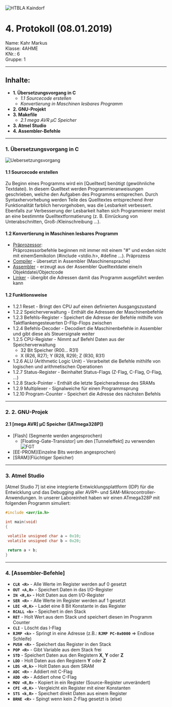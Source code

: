 ![HTBLA Kaindorf](https://upload.wikimedia.org/wikipedia/commons/thumb/3/30/HTL_Kaindorf_Logo.svg/1200px-HTL_Kaindorf_Logo.svg.png)
# 4. Protokoll (08.01.2019)
Name: Kahr Markus  
Klasse: 4AHME  
KNr.: 6  
Gruppe: 1  
___

## Inhalte:  

* **1. Übersetzungsvorgang in C**  
  * *1.1 Sourcecode erstellen*
  * *Konvertierung in Maschinen lesbares Programm*
* **2. GNU-Projekt**
* **3. Makefile**
   * *2.1 mega AVR μC Speicher*  
* **3. Atmel Studio**
* **4. Assembler-Befehle**

 
___
  
### 1. Übersetzungsvorgang in C

  
![Uebersetzungsvorgang](http://fbmathe.bbs-bingen.de/Informatik/C_plusplus/Uebersetzungsvorgang__c++.jpg)  

#### 1.1 Sourcecode erstellen
  
  Zu Beginn eines Programms wird ein [Quelltext] benötigt (gewöhnliche Textdatei).
  In diesem Quelltext werden Programmieranweisungen geschrieben, welche den Aufgaben des Programms entsprechen.
  Durch Syntaxhervorhebung werden Teile des Quelltextes entsprechend ihrer Funktionalität farblich hervorgehoben, was die Lesbarkeit
  verbessert. Ebenfalls zur Verbesserung der Lesbarkeit halten sich Programmierer meist an eine bestimmte Quelltextformatierung
  (z. B. Einrückung von Unterabschnitten, Groß-/Kleinschreibung …). 

#### 1.2 Konvertierung in Maschinen lesbares Programm

* [Präprozessor]:   
Präprozessorbefehle beginnen mit immer mit einem "#" und enden nicht mit einemSemikolon (#include <stdio.h>, #define ...). Präprozess
* [Compiler] - übersetzt in Assembler (Maschinensprache)  
* [Assembler] - erzeugt aus der Assembler Quelltextdatei eine/n Objektdatei/Objectcode  
* [Linker] - übergibt die Adressen damit das Programm ausgeführt werden kann


#### 1.2 Funktionsweise

* 1.2.1 Reset - Bringt den CPU auf einen definierten Ausgangszustand
* 1.2.2 Speicherverwaltung - Enthält die Adressen der Maschinenbefehle  
* 1.2.3 Befehls-Register - Speichert die Adresse der Befehle mithilfe von Taktflankengesteuerten D-Flip-Flops zwischen  
* 1.2.4 Befehls-Decoder - Decodiert die Maschinenbefehle in Assembler und gibt diese als Steuersignale weiter  
* 1.2.5 CPU-Register - Nimmt auf Befehl Daten aus der Speicherverwaltung  
  * 32 Bit Speicher (R00... R31)  
  * X (R26, R27); Y (R28, R29); Z (R30, R31)  
* 1.2.6 ALU (Arithmetic Logic Unit) - Verarbeitet die Befehle mithilfe von logischen und arithmetischen Operationen  
* 1.2.7 Status-Register - Beinhaltet Status-Flags (Z-Flag, C-Flag, O-Flag, ...)  
* 1.2.8 Stack-Pointer - Enthält die letzte Speicheradresse des SRAMs  
* 1.2.9 Multiplexer - Signalweiche für einen Programmsprung  
* 1.2.10 Program-Counter - Speichert die Adresse des nächsten Befehls
___

### 2. 2. GNU-Projek

#### 2.1 [mega AVR] μC Speicher ([ATmega328P])

* [Flash] (Segmente werden angesprochen)
  * [Floating-Gate-Transistor] um den [Tunneleffekt] zu verwenden  
  ![FGT](https://upload.wikimedia.org/wikipedia/commons/thumb/a/a9/FGMOS_Symbol.svg/330px-FGMOS_Symbol.svg.png)
*  [EE-PROM](Einzelne Bits werden angesprochen)
*  [SRAM](Flüchtiger Speicher)
___
### 3. Atmel Studio

[Atmel Studio 7] ist eine integrierte Entwicklungsplattform (IDP) für die Entwicklung und das Debugging aller AVR®- und SAM-Mikrocontroller-Anwendungen. In unserer Laboreinheit haben wir einen ATmega328P mit folgenden Programm simuliert:  
```C
#include <avr/io.h>

int main(void)
{

 volatile unsigned char a = 0x10;
 volatile unsigned char b = 0x20;  
	
 return a + b;
}
```

___
### 4. [Assembler-Befehle]


* **```CLR <R>```** - Alle Werte im Register werden auf 0 gesetzt
* **```OUT <A,R>```** - Speichert Daten in das I/O-Register
* **```IN <R,A>```** - Holt Daten aus dem I/O-Register
* **```SER <R>```** - Alle Werte im Register werden auf 1 gesetzt
* **```LDI <R,K>```** - Ladet eine 8 Bit Konstante in das Register
* **```RCALL <k>```** - Speichert in den Stack
* **```RET```** - Holt Wert aus dem Stack und speichert diesen im Programm Counter
* **```CLI```** - Löscht das I-Flag
* **```RJMP <k>```** -  Springt in eine Adresse (z.B.: **```RJMP PC-0x0000```** => Endlose Schleife)
* **```PUSH <R>```** - Speichert das Register in den Stack
* **```POP <R>```** - Gibt Variable aus dem Stack frei  
* **```STD```** - Speichert Daten aus den Registern **X**, **Y** oder **Z**
* **```LDD```** - Holt Daten aus den Registern **Y** oder **Z**
* **```LDS <R,k>```** - Holt Daten aus dem SRAM
* **```ADC <R>```** - Addiert mit C-Flag
* **```ADD <R>```** - Addiert ohne C-Flag
* **```MOV <R,R>```** - Kopiert in ein Register (Source-Register unverändert)
* **```CPI <R,K>```** - Vergleicht ein Register mit einer Konstanten
* **```STS <k,R>```** - Speichert direkt Daten aus einem Register
* **```BRNE <R>```** - Spingt wenn kein Z-Flag gesetzt is (else)


[Präprozessor]: https://de.wikipedia.org/wiki/C-Pr%C3%A4prozessor
[Compiler]: https://de.wikipedia.org/wiki/Compiler
[Assembler]: https://de.wikipedia.org/wiki/Assembler_(Informatik)
[Linker]: https://de.wikipedia.org/wiki/Linker_(Computerprogramm)
